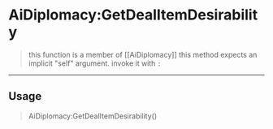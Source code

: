 # AiDiplomacy:GetDealItemDesirability
> this function is a member of [[AiDiplomacy]]
> this method expects an implicit "self" argument. invoke it with `:`
-----
## Usage
> AiDiplomacy:GetDealItemDesirability()
